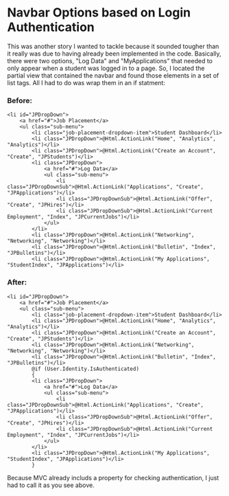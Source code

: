 # Navbar Options based on Login Authentication

This was another story I wanted to tackle because it sounded tougher than it really was due to having already been implemented in the code.  Basically, there were two options, "Log Data" and "MyApplications" that needed to only appear when a student was logged in to a page.  So, I located the partial view that contained the navbar and found those elements in a set of list tags.  All I had to do was wrap them in an if statment:

### Before:
```cshtml
<li id="JPDropDown">
	<a href="#">Job Placement</a>
	<ul class="sub-menu">
		<li class="job-placement-dropdown-item">Student Dashboard</li>
		<li class="JPDropDown">@Html.ActionLink("Home", "Analytics", "Analytics")</li>
		<li class="JPDropDown">@Html.ActionLink("Create an Account", "Create", "JPStudents")</li>
		<li class="JPDropDown">
			<a href="#">Log Data</a>
			<ul class="sub-menu">
				<li class="JPDropDownSub">@Html.ActionLink("Applications", "Create", "JPApplications")</li>
				<li class="JPDropDownSub">@Html.ActionLink("Offer", "Create", "JPHires")</li>
				<li class="JPDropDownSub">@Html.ActionLink("Current Employment", "Index", "JPCurrentJobs")</li>
			</ul>
		</li>
		<li class="JPDropDown">@Html.ActionLink("Networking", "Networking", "Networking")</li>
		<li class="JPDropDown">@Html.ActionLink("Bulletin", "Index", "JPBulletins")</li>
		<li class="JPDropDown">@Html.ActionLink("My Applications", "StudentIndex", "JPApplications")</li>
```					

### After:

```cshtml
<li id="JPDropDown">
	<a href="#">Job Placement</a>
	<ul class="sub-menu">
		<li class="job-placement-dropdown-item">Student Dashboard</li>
		<li class="JPDropDown">@Html.ActionLink("Home", "Analytics", "Analytics")</li>
		<li class="JPDropDown">@Html.ActionLink("Create an Account", "Create", "JPStudents")</li>
		<li class="JPDropDown">@Html.ActionLink("Networking", "Networking", "Networking")</li>
		<li class="JPDropDown">@Html.ActionLink("Bulletin", "Index", "JPBulletins")</li>
		@if (User.Identity.IsAuthenticated)
		{
		<li class="JPDropDown">
			<a href="#">Log Data</a>
			<ul class="sub-menu">
				<li class="JPDropDownSub">@Html.ActionLink("Applications", "Create", "JPApplications")</li>
				<li class="JPDropDownSub">@Html.ActionLink("Offer", "Create", "JPHires")</li>
				<li class="JPDropDownSub">@Html.ActionLink("Current Employment", "Index", "JPCurrentJobs")</li>
			</ul>
		</li>
		<li class="JPDropDown">@Html.ActionLink("My Applications", "StudentIndex", "JPApplications")</li>
		}
```

Because MVC already includs a property for checking authentication, I just had to call it as you see above.